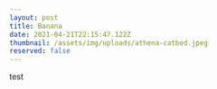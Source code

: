 ```yaml
---
layout: post
title: Banana
date: 2021-04-21T22:15:47.122Z
thumbnail: /assets/img/uploads/athena-catbed.jpeg
reserved: false
---
```

test